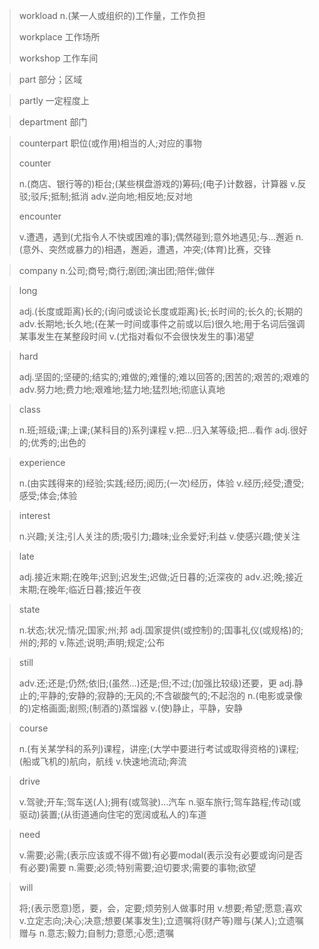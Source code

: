 > workload  n.(某一人或组织的)工作量，工作负担
>
> workplace 工作场所
>
> workshop 工作车间

> part 部分；区域

> partly 一定程度上

> department  部门

> counterpart 职位(或作用)相当的人;对应的事物
>
> counter 
>
> n.(商店、银行等的)柜台;(某些棋盘游戏的)筹码;(电子)计数器，计算器
> v.反驳;驳斥;抵制;抵消
> adv.逆向地;相反地;反对地
>
> encounter 
>
> v.遭遇，遇到(尤指令人不快或困难的事);偶然碰到;意外地遇见;与…邂逅
> n.(意外、突然或暴力的)相遇，邂逅，遭遇，冲突;(体育)比赛，交锋

> company n.公司;商号;商行;剧团;演出团;陪伴;做伴

> long
>
> adj.(长度或距离)长的;(询问或谈论长度或距离)长;长时间的;长久的;长期的
> adv.长期地;长久地;(在某一时间或事件之前或以后)很久地;用于名词后强调某事发生在某整段时间
> v.(尤指对看似不会很快发生的事)渴望

> hard
>
> adj.坚固的;坚硬的;结实的;难做的;难懂的;难以回答的;困苦的;艰苦的;艰难的
> adv.努力地;费力地;艰难地;猛力地;猛烈地;彻底认真地

> class
>
> n.班;班级;课;上课;(某科目的)系列课程
> v.把…归入某等级;把…看作
> adj.很好的;优秀的;出色的

> experience
>
> n.(由实践得来的)经验;实践;经历;阅历;(一次)经历，体验
> v.经历;经受;遭受;感受;体会;体验

> interest
>
> n.兴趣;关注;引人关注的质;吸引力;趣味;业余爱好;利益
> v.使感兴趣;使关注

> late
>
> adj.接近末期;在晚年;迟到;迟发生;迟做;近日暮的;近深夜的
> adv.迟;晚;接近末期;在晚年;临近日暮;接近午夜

> state
>
> n.状态;状况;情况;国家;州;邦
> adj.国家提供(或控制)的;国事礼仪(或规格)的;州的;邦的
> v.陈述;说明;声明;规定;公布

> still
>
> adv.还;还是;仍然;依旧;(虽然…)还是;但;不过;(加强比较级)还要，更
> adj.静止的;平静的;安静的;寂静的;无风的;不含碳酸气的;不起泡的
> n.(电影或录像的)定格画面;剧照;(制酒的)蒸馏器
> v.(使)静止，平静，安静

> course
>
> n.(有关某学科的系列)课程，讲座;(大学中要进行考试或取得资格的)课程;(船或飞机的)航向，航线
> v.快速地流动;奔流

> drive
>
> v.驾驶;开车;驾车送(人);拥有(或驾驶)…汽车
> n.驱车旅行;驾车路程;传动(或驱动)装置;(从街道通向住宅的宽阔或私人的)车道

> need
>
> v.需要;必需;(表示应该或不得不做)有必要modal(表示没有必要或询问是否有必要)需要
> n.需要;必须;特别需要;迫切要求;需要的事物;欲望

> will
>
> 将;(表示愿意)愿，要，会，定要;烦劳别人做事时用
> v.想要;希望;愿意;喜欢
> v.立定志向;决心;决意;想要(某事发生);立遗嘱将(财产等)赠与(某人);立遗嘱赠与
> n.意志;毅力;自制力;意愿;心愿;遗嘱